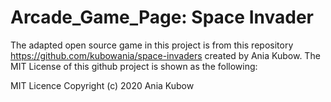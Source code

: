 # Arcade_Game_Page: Space Invader

The adapted open source game in this project is from this repository https://github.com/kubowania/space-invaders created by Ania Kubow. The MIT License of this github project is shown as the following:

MIT Licence
Copyright (c) 2020 Ania Kubow
